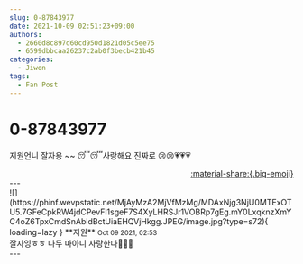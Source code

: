 ```yaml
---
slug: 0-87843977
date: 2021-10-09 02:51:23+09:00
authors:
  - 2660d8c897d60cd950d1821d05c5ee75
  - 6599dbbcaa26237c2ab0f3becb421b45
categories:
  - Jiwon
tags:
  - Fan Post
---
```


# 0-87843977

<div class="post-container" markdown="1">
<div class="content-container md-sidebar__scrollwrap" markdown="1">

지원언니 잘자용 ~~ 😴😴사랑해요 진짜로  😢😢💗💗💗

</div>
</div>

<div style="text-align: right;" markdown="1">
<a href="https://weverse.io/fromis9/fanpost/0-87843977" style="text-align: right;">:material-share:{.big-emoji}</a>
</div>
---

<div class="comments-container md-sidebar__scrollwrap" markdown="1">
<div class="comment" markdown="1">
<div class='id-container' markdown="1">
![](https://phinf.wevpstatic.net/MjAyMzA2MjVfMzMg/MDAxNjg3NjU0MTExOTU5.7GFeCpkRW4jdCPevFi1sgeF7S4XyLHRSJr1VOBRp7gEg.mY0LxqknzXmYC4oZ6TpxCmdSnAbldBctUiaEHQVjHkgg.JPEG/image.jpg?type=s72){ loading=lazy }
**<span class="artist">지원</span>** <small>Oct 09 2021, 02:53</small><br>
</div>
<div class='comment-body' markdown="1">
잘자잉ㅎㅎ 나두 마아니 사랑한다💞💞💞
</div>
</div>
</div>
---
